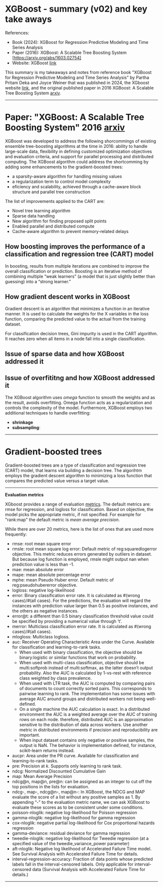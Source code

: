 # XGBoost - summary (v02) and key take aways 

References:
- Book (2024): XGBoost for Regression Predictive Modeling and Time Series Analysis
- Paper (2016): XGBoost: A Scalable Tree Boosting System [https://arxiv.org/abs/1603.02754]
- Website: XGBoost [link](https://xgboost.readthedocs.io/en/stable/index.html)

This summary is my takeaways and notes from reference book "XGBoost for Regression Predictive Modeling and Time Series Analysis" by Partha Pritam Deka and Joyce Weiner that was published in 2024, the XGboost website [link](https://xgboost.readthedocs.io/en/stable/index.html), and the original published paper in 2016 XGBoost: A Scalable Tree Boosting System [arxiv](https://arxiv.org/pdf/1603.02754).


---
# Paper: "XGBoost: A Scalable Tree Boosting System" 2016 [arxiv](https://arxiv.org/pdf/1603.02754)

XGBoost was developed to address the following shorcommings of existing ensemble tree-boosting algorithms at the time in 2016: ability to handle large-scale data, flexibility in defining customized optimization objectives and evaluation criteria, and support for parallel processing and distributed computing. The XGBoost algorithm could address the shortcomming by adding some enhancements to the gradient-boosted trees:
- a sparsity-aware algorithm for handling missing values 
- a regularization term to control model complexity
- eficiency and scalability, achieved through a cache-aware block structure and parallel tree construction

The list of improvements applied to the CART are:
- Novel tree learning algorithm
- Sparse data handling
- New algorithm for finding proposed split points
- Enabled parallel and distributed compute
- Cache-aware algorithm to prevent memory-related delays 

## How boosting improves the performance of a classification and regression tree (CART) model 

In boosting, results from multiple iterations are combined to improve the overall classification or prediction. Boosting is an iterative method of combining multiple “weak learners” (a model that is just slightly better than guessing) into a “strong learner.”

## How gradient descent works in XGBoost
Gradient descent is an algorithm that minimizes a function in an iterative manner. It is used to calculate the weights for the X variables in the loss function, comparing the predicted value to the actual from the training dataset.

For classification decision trees, Gini impurity is used in the CART algorithm. It reaches zero when all items in a node fall into a single classification.

## Issue of sparse data and how XGBoost addressed it

## Issue of overfititng and how XGBoost addressed it
The XGBoost algorithm uses _omega_ function to smooth the weights and as the result, avoids overfitting. Omega function acts as a regularization and controls the complexity of the model. Furthermore, XGBoost employs two additional techniques to handle overfitting:
- __shrinkage__
- __subsampling__: 


---

# Gradient-boosted trees

Gradient-boosted trees are a type of classification and regression tree (CART) model, that learns via building a decision tree. The algorihtm employs the gradient descent algorithm to minimizing a loss function that compares the predicted value versus a target value. 


---

__Evaluation metrics__

XGboost provides a range of evaluation [metrics](https://xgboost.readthedocs.io/en/stable/parameter.html#learning-task-parameters). The default metrics are: rmse for regression, and logloss for classification. Based on objective, the model picks the appropriate metric, if not specified. For example for "rank:map" the default metric is _mean average precision_.

While there are over 20 metrics, here is the list of ones that are used more frequently:
- rmse: root mean square error
- rmsle: root mean square log error: Default metric of reg:squaredlogerror objective. This metric reduces errors generated by outliers in dataset. But because log function is employed, rmsle might output nan when prediction value is less than -1.
- mae: mean absolute error
- mape: mean absolute percentage error
- mphe: mean Pseudo Huber error. Default metric of reg:pseudohubererror objective.
- logloss: negative log-likelihood
- error: Binary classification error rate. It is calculated as #(wrong cases)/#(all cases). For the predictions, the evaluation will regard the instances with prediction value larger than 0.5 as positive instances, and the others as negative instances.
- error@t: a different than 0.5 binary classification threshold value could be specified by providing a numerical value through ‘t’.
- merror: Multiclass classification error rate. It is calculated as #(wrong cases)/#(all cases).
- mlogloss: Multiclass logloss.
- auc: Receiver Operating Characteristic Area under the Curve. Available for classification and learning-to-rank tasks.
  - When used with binary classification, the objective should be binary:logistic or similar functions that work on probability.
  - When used with multi-class classification, objective should be multi:softprob instead of multi:softmax, as the latter doesn’t output probability. Also the AUC is calculated by 1-vs-rest with reference class weighted by class prevalence.
  - When used with LTR task, the AUC is computed by comparing pairs of documents to count correctly sorted pairs. This corresponds to pairwise learning to rank. The implementation has some issues with average AUC around groups and distributed workers not being well-defined.
  - On a single machine the AUC calculation is exact. In a distributed environment the AUC is a weighted average over the AUC of training rows on each node. therefore, distributed AUC is an approximation sensitive to the distribution of data across workers. Use another metric in distributed environments if precision and reproducibility are important.
  - When input dataset contains only negative or positive samples, the output is NaN. The behavior is implementation defined, for instance, scikit-learn returns instead.
- aucpr: Area under the PR curve. Available for classification and learning-to-rank tasks.
- pre: Precision at _k_. Supports only learning to rank task.
- ndcg: Normalized Discounted Cumulative Gain
- map: Mean Average Precision
- ndcg@n, map@n, pre@n: can be assigned as an integer to cut off the top positions in the lists for evaluation.
- ndcg-, map-, ndcg@n-, map@n-: In XGBoost, the NDCG and MAP evaluate the score of a list without any positive samples as 1. By appending “-” to the evaluation metric name, we can ask XGBoost to evaluate these scores as  to be consistent under some conditions.
- poisson-nloglik: negative log-likelihood for Poisson regression
- gamma-nloglik: negative log-likelihood for gamma regression
- cox-nloglik: negative partial log-likelihood for Cox proportional hazards regression
- gamma-deviance: residual deviance for gamma regression
- tweedie-nloglik: negative log-likelihood for Tweedie regression (at a specified value of the tweedie_variance_power parameter)
- aft-nloglik: Negative log likelihood of Accelerated Failure Time model. See Survival Analysis with Accelerated Failure Time for details.
- interval-regression-accuracy: Fraction of data points whose predicted labels fall in the interval-censored labels. Only applicable for interval-censored data (Survival Analysis with Accelerated Failure Time for details.)

---
